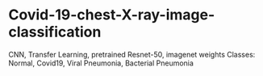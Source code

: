 # Covid-19-chest-X-ray-image-classification
CNN, Transfer Learning, pretrained Resnet-50, imagenet weights
Classes: Normal, Covid19, Viral Pneumonia, Bacterial Pneumonia
